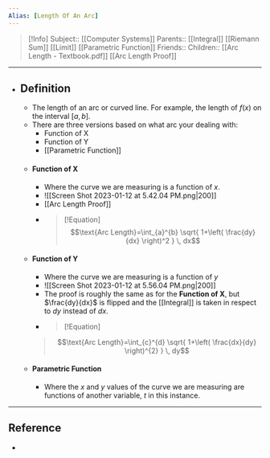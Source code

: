 ```yaml
---
Alias: [Length Of An Arc]
---
```

> [!Info]
> Subject:: [[Computer Systems]]
> Parents:: [[Integral]] [[Riemann Sum]] [[Limit]] [[Parametric Function]]
> Friends:: 
> Children:: [[Arc Length - Textbook.pdf]] [[Arc Length Proof]]
---
- ## Definition
	- The length of an arc or curved line. For example, the length of $f(x)$ on the interval $[a,b]$. 
	- There are three versions based on what arc your dealing with:
		- Function of X
		- Function of Y
		- [[Parametric Function]]
	- #### Function of X
		- Where the curve we are measuring is a function of $x$.
		- ![[Screen Shot 2023-01-12 at 5.42.04 PM.png|200]]
		- [[Arc Length Proof]]
		- > [!Equation]
          > $$\text{Arc Length}=\int_{a}^{b} \sqrt{ 1+\left( \frac{dy}{dx} \right)^2 } \, dx$$
	- #### Function of Y
		- Where the curve we are measuring is a function of $y$
		- ![[Screen Shot 2023-01-12 at 5.56.04 PM.png|200]]
		- The proof is roughly the same as for the **Function of X**, but $\frac{dy}{dx}$ is flipped and the [[Integral]] is taken in respect to $dy$ instead of $dx$.
		- > [!Equation]
	  > $$\text{Arc Length}=\int_{c}^{d} \sqrt{ 1+\left( \frac{dx}{dy} \right)^{2} } \, dy$$
	- #### Parametric Function
		- Where the $x$ and $y$ values of the curve we are measuring are functions of another variable, $t$ in this instance.
---
## Reference
- 